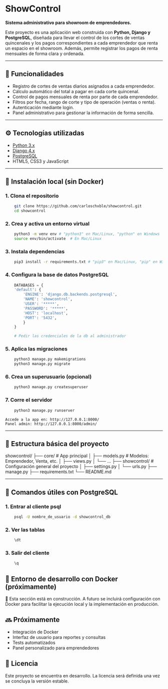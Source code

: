 # ShowControl

**Sistema administrativo para showroom de emprendedores.**

Este proyecto es una aplicación web construida con **Python, Django y PostgreSQL**, diseñada para llevar el control de los cortes de ventas quincenales y los pagos correspondientes a cada emprendedor que renta un espacio en el showroom. Además, permite registrar los pagos de renta mensuales de forma clara y ordenada.

---

## 🧾 Funcionalidades

- Registro de cortes de ventas diarios asignados a cada emprendedor.
- Cálculo automático del total a pagar en cada corte quincenal.
- Control de pagos mensuales de renta por parte de cada emprendedor.
- Filtros por fecha, rango de corte y tipo de operación (ventas o renta).
- Autenticación mediante login.
- Panel administrativo para gestionar la información de forma sencilla.

---

## ⚙️ Tecnologías utilizadas

- [Python 3.x](https://www.python.org/)
- [Django 4.x](https://www.djangoproject.com/)
- [PostgreSQL](https://www.postgresql.org/)
- HTML5, CSS3 y JavaScript

---

## 🧪 Instalación local (sin Docker)

### 1. Clona el repositorio

```zsh
    git clone https://github.com/carloschxble/showcontrol.git
    cd showcontrol
```
### 2. Crea y activa un entorno virtual

```zsh
    python3 -m venv env # "python3" en Mac/Linux, "python" en Windows
    source env/bin/activate  # En Mac/Linux
```

### 3. Instala dependencias

```zsh
    pip3 install -r requirements.txt # "pip3" en Mac/Linux, "pip" en Windows
```

### 4. Configura la base de datos PostgreSQL

```python
    DATABASES = {
    'default': {
        'ENGINE': 'django.db.backends.postgresql',
        'NAME': 'showcontrol',
        'USER': '*****',
        'PASSWORD': '*****',
        'HOST': 'localhost',
        'PORT': '5432',
        }
    }

    # Pedir las credenciales de la db al administrador
```

### 5. Aplica las migraciones

```zsh
    python3 manage.py makemigrations
    python3 manage.py migrate
```

### 6. Crea un superusuario (opcional)

```zsh
    python3 manage.py createsuperuser
```

### 7. Corre el servidor

```zsh
    python3 manage.py runserver
```
    Accede a la app en: http://127.0.0.1:8000/
    Panel admin: http://127.0.0.1:8000/admin/

---

## 📂 Estructura básica del proyecto
showcontrol/
├── core/                  # App principal
│   ├── models.py          # Modelos: Emprendedor, Venta, etc.
│   ├── views.py
│   └── ...
├── showcontrol/           # Configuración general del proyecto
│   ├── settings.py
│   └── urls.py
├── manage.py
├── requirements.txt
└── README.md

---

## 🐘 Comandos útiles con PostgreSQL

### 1. Entrar al cliente psql

```zsh
    psql -U nombre_de_usuario -d showcontrol_db
```
### 2. Ver las tablas

```zsh
    \dt
```

### 3. Salir del cliente

```zsh
    \q
```

## 🐳 Entorno de desarrollo con Docker (próximamente)

🚧 Esta sección está en construcción. A futuro se incluirá configuración con Docker para facilitar la ejecución local y la implementación en producción.

## 🔜 Próximamente

- Integración de Docker
- Interfaz de usuario para reportes y consultas
- Tests automatizados
- Panel personalizado para emprendedores

## 📄 Licencia
Este proyecto se encuentra en desarrollo. La licencia será definida una vez se concluya la versión estable.
